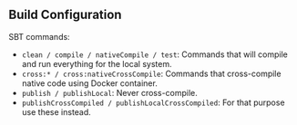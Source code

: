 ## Build Configuration

SBT commands:
- `clean / compile / nativeCompile / test`: Commands that will compile and run everything for 
  the local system.
- `cross:* / cross:nativeCrossCompile`: Commands that cross-compile native code using Docker container.
- `publish / publishLocal`: Never cross-compile.
- `publishCrossCompiled / publishLocalCrossCompiled`: For that purpose use these instead.
